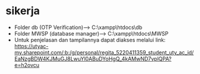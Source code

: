 # sikerja
- Folder db (OTP Verification)--> C:\xampp\htdocs\db
- Folder MWSP (database manager)--> C:\xampp\htdocs\MWSP
- Untuk penjelasan dan tampilannya dapat diakses melalui link: https://utyac-my.sharepoint.com/:b:/g/personal/regita_5220411359_student_uty_ac_id/EaNzgBDW4KJMuGJ8LwuYl0ABuDYoHgQ_4kAMwND7vplQPA?e=h2ovcu
